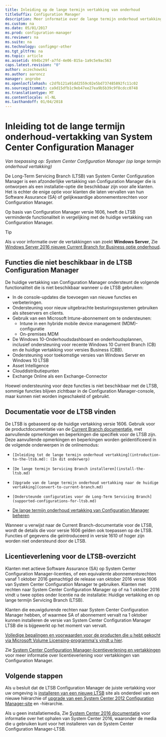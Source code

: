 ```yaml
---
title: Inleiding op de lange termijn vertakking van onderhoud
titleSuffix: Configuration Manager
description: Meer informatie over de lange termijn onderhoud vertakking van System Center Configuration Manager.
ms.custom: na
ms.date: 05/01/2017
ms.prod: configuration-manager
ms.reviewer: na
ms.suite: na
ms.technology: configmgr-other
ms.tgt_pltfrm: na
ms.topic: article
ms.assetid: 694bc29f-a7fd-4e06-815a-1a9c5e9ac563
caps.latest.revision: "0"
author: aczechowski
ms.author: aaroncz
manager: angrobe
ms.openlocfilehash: c2dfb121a91dd2559c02e5bd737485892fc11c02
ms.sourcegitcommit: ca9d15dfb1c9eb47ee27ea9b5b39c9f8cdcc0748
ms.translationtype: MT
ms.contentlocale: nl-NL
ms.lasthandoff: 01/04/2018
---
```

# <a name="introduction-to-the-long-term-servicing-branch-of-system-center-configuration-manager"></a>Inleiding tot de lange termijn onderhoud-vertakking van System Center Configuration Manager

*Van toepassing op: System Center Configuration Manager (op lange termijn onderhoud vertakking)*

De Long-Term Servicing Branch (LTSB) van System Center Configuration Manager is een afzonderlijke vertakking van Configuration Manager die is ontworpen als een installatie-optie die beschikbaar zijn voor alle klanten. Het is echter de enige optie voor klanten die laten vervallen van hun Software Assurance (SA) of gelijkwaardige abonnementsrechten voor Configuration Manager.


Op basis van Configuration Manager versie 1606, heeft de LTSB verminderde functionaliteit in vergelijking met de huidige vertakking van Configuration Manager.

 > [!TIP]   
 > Als u voor informatie over de vertakkingen van zoekt **Windows Server**, Zie [Windows Server 2016 nieuwe Current Branch for Business optie onderhoud]( https://blogs.technet.microsoft.com/windowsserver/2016/07/12/windows-server-2016-new-current-branch-for-business-servicing-option/).

## <a name="features-that-are-not-available-in-the-ltsb-of-configuration-manager"></a>Functies die niet beschikbaar in de LTSB Configuration Manager
De huidige vertakking van Configuration Manager ondersteunt de volgende functionaliteit die is niet beschikbaar wanneer u de LTSB gebruiken:

-   In de console-updates die toevoegen van nieuwe functies en verbeteringen.
-   Ondersteuning voor nieuw uitgebrachte besturingssystemen gebruiken als siteservers en clients.
-   Gebruik van een Microsoft Intune-abonnement om te ondersteunen:
    -   Intune in een hybride mobile device management (MDM)-configuratie
    -   On-premises MDM
-   De Windows 10-Onderhoudsdashboard en onderhoudsplannen, inclusief ondersteuning voor recente Windows 10 Current Branch (CB) en de huidige vertakking voor versies Business (CBB).  
-   Ondersteuning voor toekomstige versies van Windows Server en Windows 10 LTSB
-   Asset Intelligence
-   Clouddistributiepunten
-   Exchange Online als een Exchange-Connector    

Hoewel ondersteuning voor deze functies is niet beschikbaar met de LTSB, sommige functies blijven zichtbaar in de Configuration Manager-console, maar kunnen niet worden ingeschakeld of gebruikt.


## <a name="find-documentation-for-the-ltsb"></a>Documentatie voor de LTSB vinden
De LTSB is gebaseerd op de huidige vertakking versie 1606. Gebruik voor de productdocumentatie van de [Current Branch documentatie](https://docs.microsoft.com/sccm/), met aanvullende opmerkingen en beperkingen die specifiek voor de LTSB zijn. Deze aanvullende opmerkingen en beperkingen worden geïdentificeerd in de volgende onderwerpen in de onlinemodus:

-     [Inleiding tot de lange termijn onderhoud vertakking](introduction-to-the-ltsb.md): (In dit onderwerp)
-     [De lange termijn Servicing Branch installeren](install-the-ltsb.md)
-     [Upgrade van de lange termijn onderhoud vertakking naar de huidige vertakking](convert-to-current-branch.md)
-     [Ondersteunde configuraties voor de Long-Term Servicing Branch](supported-configurations-for-ltsb.md)
-   [De lange termijn onderhoud vertakking van Configuration Manager beheren](manage-the-ltsb.md)

Wanneer u verwijst naar de Current Branch-documentatie voor de LTSB, wordt de details die voor versie 1606 gelden ook toepassen op de LTSB. Functies of gegevens die geïntroduceerd in versie 1610 of hoger zijn worden niet ondersteund door de LTSB.


## <a name="licensing-overview-for-the-ltsb"></a>Licentieverlening voor de LTSB-overzicht   
Klanten met actieve Software Assurance (SA) op System Center Configuration Manager-licenties, of een equivalente abonnementsrechten vanaf 1 oktober 2016 gemachtigd de release van oktober 2016 versie 1606 van System Center Configuration Manager te gebruiken. Klanten met rechten naar System Center Configuration Manager op of na 1 oktober 2016 vindt u twee opties onder licentie na de installatie: Huidige vertakking en op lange termijn Servicing Branch (LTSB).

Klanten die eeuwigdurende rechten naar System Center Configuration Manager hebben, of waarmee SA of abonnement vervalt na 1 oktober kunnen installeren de versie van System Center Configuration Manager LTSB die is bijgewerkt op het moment van vervalt.

[Volledige bepalingen en voorwaarden voor de producten die u hebt gekocht via Microsoft Volume Licensing-programma's vindt u hier](http://go.microsoft.com/fwlink/?LinkId=800052).

Zie [System Center Configuration Manager-licentieverlening en vertakkingen](learn-more-editions.md) voor meer informatie over licentieverlening voor vertakkingen van Configuration Manager.

## <a name="next-steps"></a>Volgende stappen

Als u besluit dat de LTSB Configuration Manager de juiste vertakking voor uw omgeving is [installeren van een nieuwe LTSB](/sccm/core/understand/install-the-ltsb#install-a-new-site) site als onderdeel van een nieuwe hiërarchie of [upgrade van een System Center 2012 Configuration Manager-site](/sccm/core/understand/install-the-ltsb#upgrade-from-system-center-2012-configuration-manager) en -hiërarchie.

Als u geen installatiemedia, Zie [System Center 2016 documentatie](https://technet.microsoft.com/system-center-docs/system-center) voor informatie over het ophalen van System Center 2016, waaronder de media die u gebruiken kunt voor het installeren van de System Center Configuration Manager-LTSB.  
